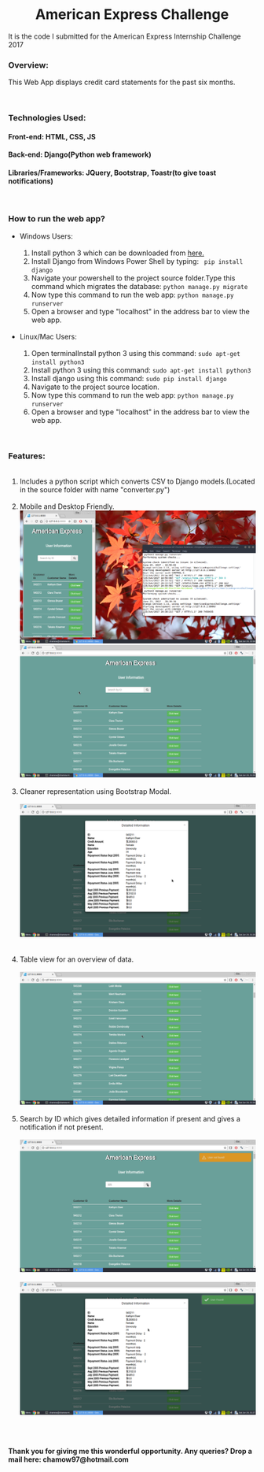 <!DOCTYPE html>
<html>
<body>
	<h1 style="margin-left: auto; margin-right: auto; text-align: center;"><strong>American Express Challenge</strong></h1>
	<p>It is the code I submitted for the American Express Internship Challenge 2017</p>
	<h3><strong>Overview: </strong></h3>
	<p>This Web App displays credit card statements for the past six months.</p>
	<br>
	<h3><strong>Technologies Used: </strong></h3>
	<h4>Front-end: HTML, CSS, JS</h4>
	<h4>Back-end: Django(Python web framework)</h4>
	<h4>Libraries/Frameworks: JQuery, Bootstrap, Toastr(to give toast notifications)</h4>
	<br>
	<h3><strong>How to run the web app? </strong></h3>
	<ul>
		<li>Windows Users: 
			<ol>
			<br>
				<li>Install python 3 which can be downloaded from <a href="https://www.python.org/downloads/">here.</a></li>
				<li>Install Django from Windows Power Shell by typing: <code> pip install django</code></li>
				<li>Navigate your powershell to the project source folder.Type this command which migrates the database: <code>python manage.py migrate</code> </li>
				<li>Now type this command to run the web app: <code>python manage.py runserver</code></li>
				<li>Open a browser and type "localhost" in the address bar to view the web app.</li><br>
			</ol>
		</li>
		<li>Linux/Mac Users: <br>
			<ol><br>
				<li>Open terminalInstall python 3 using this command: <code>sudo apt-get install python3</code></li>
				<li>Install python 3 using this command: <code>sudo apt-get install python3</code></li>
				<li>Install django using this command: <code>sudo pip install django</code></li>
				<li>Navigate to the project source location.</li>
				<li>Now type this command to run the web app: <code>python manage.py runserver</code></li>
				<li>Open a browser and type "localhost" in the address bar to view the web app.</li>
			</ol>
		</li>
	</ul>
	<br>
<h3>Features:</h3>
<ol><br>
	<li>Includes a python script which converts CSV to Django models.(Located in the source folder with name "converter.py")</li><br>
	<li>Mobile and Desktop Friendly.<br> <img src="Screenshots/8.png"><br><img src="Screenshots/1.png"><br></li><br>
	<li>Cleaner representation using Bootstrap Modal.<br><br><img src="Screenshots/3.png"></li><br><br>
	<li>Table view for an overview of data. <br><br><img src="Screenshots/2.png"><br><br></li>
	<li>Search by ID which gives detailed information if present and gives a notification if not present.<br><br> <img src="Screenshots/5.png"><br><br><img src="Screenshots/7.png"><br></li>

</ol>
<br><br>
<p><strong>Thank you for giving me this wonderful opportunity. Any queries? Drop a mail here: chamow97@hotmail.com </strong></p>
</body>
</html>